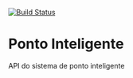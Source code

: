 [![Build Status](https://travis-ci.org/elvisgoncalves82/pontoInteligente-api.svg?branch=master)](https://travis-ci.org/elvisgoncalves82/pontoInteligente-api)
# Ponto Inteligente
API do sistema de ponto inteligente
